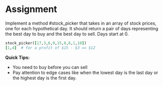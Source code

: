 # Assignment
Implement a method #stock_picker that takes in an array of stock prices, one for each hypothetical day. It should return a pair of days representing the best day to buy and the best day to sell. Days start at 0.

```ruby
stock_picker([17,3,6,9,15,8,6,1,10])
[1,4]  # for a profit of $15 - $3 == $12
```
**Quick Tips:**

* You need to buy before you can sell
* Pay attention to edge cases like when the lowest day is the last day or the highest day is the first day.